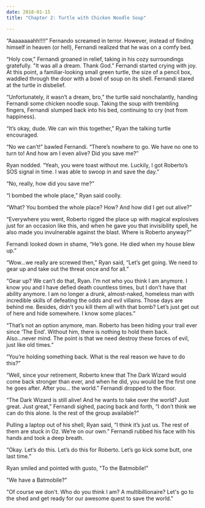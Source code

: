 ```yaml
---
date: 2018-01-15
title: "Chapter 2: Turtle with Chicken Noodle Soup"

---
```


“Aaaaaaaahh!!!!” Fernando screamed in terror. However, instead of finding himself in heaven (or hell), Fernandi realized that he was on a comfy bed.

“Holy cow," Fernandi groaned in relief, taking in his cozy surroundings gratefully. "It was all a dream. Thank God.” Fernandi started crying with joy. At this point, a familiar-looking small green turtle, the size of a pencil box, waddled through the door with a bowl of soup on its shell. Fernandi stared at the turtle in disbelief. 

“Unfortunately, it wasn’t a dream, bro,” the turtle said nonchalantly, handing Fernandi some chicken noodle soup. Taking the soup with trembling fingers, Fernandi slumped back into his bed, continuing to cry (not from happiness).

“It’s okay, dude. We can win this together,” Ryan the talking turtle encouraged.

“No we can’t!” bawled Fernandi. “There’s nowhere to go. We have no one to turn to! And how am I even alive? Did you save me?”

Ryan nodded. “Yeah, you were toast without me. Luckily, I got Roberto’s SOS signal in time. I was able to swoop in and save the day.”

“No, really, how did you save me?”

“I bombed the whole place,” Ryan said coolly.

“What? You bombed the whole place? How? And how did I get out alive?”

“Everywhere you went, Roberto rigged the place up with magical explosives just for an occasion like this, and when he gave you that invisibility spell, he also made you invulnerable against the blast. Where is Roberto anyway?”

Fernandi looked down in shame, “He’s gone. He died when my house blew up.”

“Wow...we really are screwed then,” Ryan said, “Let’s get going. We need to gear up and take out the threat once and for all.”

“Gear up? We can’t do that, Ryan. I’m not who you think I am anymore. I know you and I have defied death countless times, but I don’t have that ability anymore. I am no longer a drunk, almost-naked, homeless man with incredible skills of defeating the odds and evil villains. Those days are behind me. Besides, didn’t you kill them all with that bomb? Let’s just get out of here and hide somewhere. I know some places.”

“That’s not an option anymore, man. Roberto has been hiding your trail ever since ‘The End’. Without him, there is nothing to hold them back. Also...never mind. The point is that we need destroy these forces of evil, just like old times.”

“You’re holding something back. What is the real reason we have to do this?”

“Well, since your retirement, Roberto knew that The Dark Wizard would come back stronger than ever, and when he did, you would be the first one he goes after. After you… the world.” Fernandi dropped to the floor.

“The Dark Wizard is still alive! And he wants to take over the world? Just great. Just great,” Fernandi sighed, pacing back and forth, “I don’t think we can do this alone. Is the rest of the group available?”

Pulling a laptop out of his shell, Ryan said, “I think it’s just us. The rest of them are stuck in Oz. We’re on our own.” Fernandi rubbed his face with his hands and took a deep breath.

“Okay. Let’s do this. Let’s do this for Roberto. Let’s go kick some butt, one last time.”

Ryan smiled and pointed with gusto, "To the Batmobile!"

"We have a Batmobile?"

"Of course we don't. Who do you think I am? A multibillionaire? Let's go to the shed and get ready for our awesome quest to save the world."
